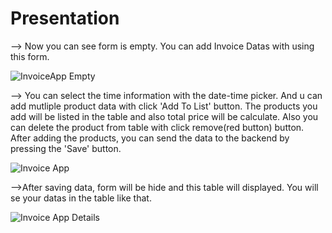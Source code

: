 # Presentation


--> Now you can see form is empty. You can add Invoice Datas with using this form.

![InvoiceApp Empty](https://user-images.githubusercontent.com/81426353/150440337-dfad4bbf-ef62-483f-87e5-1db8ebb0061e.JPG)

--> You can select the time information with the date-time picker. And u can add mutliple product data with click 'Add To List' button. 
The products you add will be listed in the table and also total price will be calculate. 
Also you can delete the product from table with click remove(red button) button.
After adding the products, you can send the data to the backend by pressing the 'Save' button.

![Invoice App](https://user-images.githubusercontent.com/81426353/150440354-610fdfb3-280e-4a8f-8b18-24c74ee6847a.JPG)

-->After saving data, form will be hide and this table will displayed. You will se your datas in the table like that.

![Invoice App Details](https://user-images.githubusercontent.com/81426353/150440361-7d446b10-4402-46fd-99ec-7974c9b5636c.JPG)
